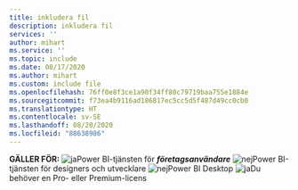 ```yaml
---
title: inkludera fil
description: inkludera fil
services: ''
author: mihart
ms.service: ''
ms.topic: include
ms.date: 08/17/2020
ms.author: mihart
ms.custom: include file
ms.openlocfilehash: 76ff0e8f3ce1a90f34ff80c79719baa755e1884e
ms.sourcegitcommit: f73ea4b9116ad186817ec5cc5d5f487d49cc0cb0
ms.translationtype: HT
ms.contentlocale: sv-SE
ms.lasthandoff: 08/20/2020
ms.locfileid: "88638986"
---
```

<Token>**GÄLLER FÖR:** ![ja](media/yes.png)Power BI-tjänsten för ***företagsanvändare*** ![nej](media/no.png)Power BI-tjänsten för designers och utvecklare ![nej](media/no.png)Power BI Desktop ![ja](media/yes.png)Du behöver en Pro- eller Premium-licens </Token>